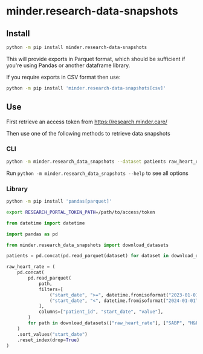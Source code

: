 # minder.research-data-snapshots

## Install

```sh
python -m pip install minder.research-data-snapshots
```

This will provide exports in Parquet format, which should be sufficient if you're using Pandas or another dataframe library.

If you require exports in CSV format then use:

```sh
python -m pip install 'minder.research-data-snapshots[csv]'
```

## Use

First retrieve an access token from <https://research.minder.care/>

Then use one of the following methods to retrieve data snapshots

### CLI

```sh
python -m minder.research_data_snapshots --dataset patients raw_heart_rate --organization SABP "H&F" --token-path /path/to/access/token
```

Run `python -m minder.research_data_snapshots --help` to see all options

### Library

```sh
python -m pip install 'pandas[parquet]'
```

```sh
export RESEARCH_PORTAL_TOKEN_PATH=/path/to/access/token
```

```python
from datetime import datetime

import pandas as pd

from minder.research_data_snapshots import download_datasets

patients = pd.concat(pd.read_parquet(dataset) for dataset in download_datasets(["patients"], ["SABP", "H&F"]))

raw_heart_rate = (
    pd.concat(
        pd.read_parquet(
            path,
            filters=[
                ("start_date", ">=", datetime.fromisoformat("2023-01-01T00Z")),
                ("start_date", "<", datetime.fromisoformat("2024-01-01T00Z")),
            ],
            columns=["patient_id", "start_date", "value"],
        )
        for path in download_datasets(["raw_heart_rate"], ["SABP", "H&F"])
    )
    .sort_values("start_date")
    .reset_index(drop=True)
)
```
